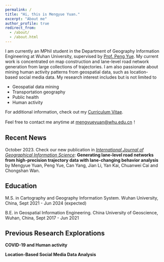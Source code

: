 ```yaml
---
permalink: /
title: "Hi, this is Mengyue Yuan."
excerpt: "About me"
author_profile: true
redirect_from: 
  - /about/
  - /about.html
---
```


I am currently an MPhil student in the Department of Geography Information Engineering at Wuhan University, supervised by [Prof. Peng Yue](http://geos.whu.edu.cn/peng.html). My current work is concentrated on map construction and lane-level road network generation from large collections of trajectories. I am also passionate about mining human activity patterns from geospatial data, such as location-based social media data. My research interest includes but is not limited to

- Geospatial data mining
- Transportation geography
- Public health
- Human activity

For additional information, check out my [Curriculum Vitae](http://mengyue-yuan.github.io/files/Curriculum-Vitae_Mengyue-Yuan.pdf).

Feel free to contact me anytime at [mengyueyuan@whu.edu.cn](mailto:mengyueyuan@whu.edu.cn)！

Recent News
------
October 2023. Check our new publication in [*International Journal of Geographical Information Science*](https://www.tandfonline.com/journals/tgis20): **Generating lane-level road networks from high-precision trajectory data with lane-changing behavior analysis**  by Mengyue Yuan, Peng Yue, Can Yang, Jian Li, Yan Kai, Chuanwei Cai and Chongshan Wan.

Education
------
M.S. in Cartography and Geography Information System. Wuhan University, China, Sept 2021 - Jun 2024 (expected)

B.E. in Geospatial Information Engineering. China University of Geoscience, Wuhan, China, Sept 2017 - Jun 2021

Previous Research Explorations
------

**COVID-19 and Human activity**


**Location-Based Social Media Data Analysis**

